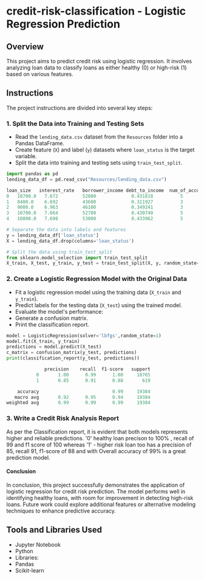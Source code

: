 # credit-risk-classification - Logistic Regression Prediction 
## Overview
This project aims to predict credit risk using logistic regression. It involves analyzing loan data to classify loans as either healthy (0) or high-risk (1) based on various features.


## Instructions
The project instructions are divided into several key steps:

### 1. Split the Data into Training and Testing Sets
- Read the `lending_data.csv` dataset from the `Resources` folder into a Pandas DataFrame.
- Create feature (`X`) and label (`y`) datasets where `loan_status` is the target variable.
- Split the data into training and testing sets using `train_test_split`.

``` Python
import pandas as pd
lending_data_df = pd.read_csv("Resources/lending_data.csv")

loan_size	interest_rate	borrower_income	debt_to_income	num_of_accounts	derogatory_marks	total_debt	loan_status
0	10700.0	  7.672	        52800	          0.431818	        5	              1	              22800	        0
1	8400.0	  6.692	        43600	          0.311927	        3	              0	              13600	        0
2	9000.0	  6.963	        46100	          0.349241	        3	              0	              16100	        0
3	10700.0	  7.664	        52700	          0.430740	        5	              1	              22700	        0
4	10800.0	  7.698	        53000	          0.433962	        5	              1	              23000	        0

# Separate the data into labels and features
y = lending_data_df['loan_status']
X = lending_data_df.drop(columns='loan_status')

# Split the data using train_test_split
from sklearn.model_selection import train_test_split
X_train, X_test, y_train, y_test = train_test_split(X, y, random_state=1)
```
### 2. Create a Logistic Regression Model with the Original Data
- Fit a logistic regression model using the training data (`X_train` and `y_train`).
- Predict labels for the testing data (`X_test`) using the trained model.
- Evaluate the model's performance:
- Generate a confusion matrix.
- Print the classification report.
```Python
model = LogisticRegression(solver='lbfgs',random_state=1)
model.fit(X_train, y_train)
predictions = model.predict(X_test)
c_matrix = confusion_matrix(y_test, predictions)
print(classification_report(y_test, predictions))

              precision    recall  f1-score   support
           0       1.00      0.99      1.00     18765
           1       0.85      0.91      0.88       619

    accuracy                           0.99     19384
   macro avg       0.92      0.95      0.94     19384
weighted avg       0.99      0.99      0.99     19384
```
  

### 3. Write a Credit Risk Analysis Report
As per the Classification report, it is evident that both models represents higher and reliable predictions.  '0' healthy loan precison to 100% , recall of 99 and f1 score of 100 
whereas '1' - higher risk loan  too has a precision of 85, recall 91, f1-score of 88 and with Overall accuracy of 99% is a great prediction model.


#### Conclusion
In conclusion, this project successfully demonstrates the application of logistic regression for credit risk prediction. The model performs well in identifying healthy loans, with room for improvement in detecting high-risk loans. Future work could explore additional features or alternative modeling techniques to enhance predictive accuracy.


## Tools and Libraries Used
- Jupyter Notebook
- Python
- Libraries:
- Pandas
- Scikit-learn
 

